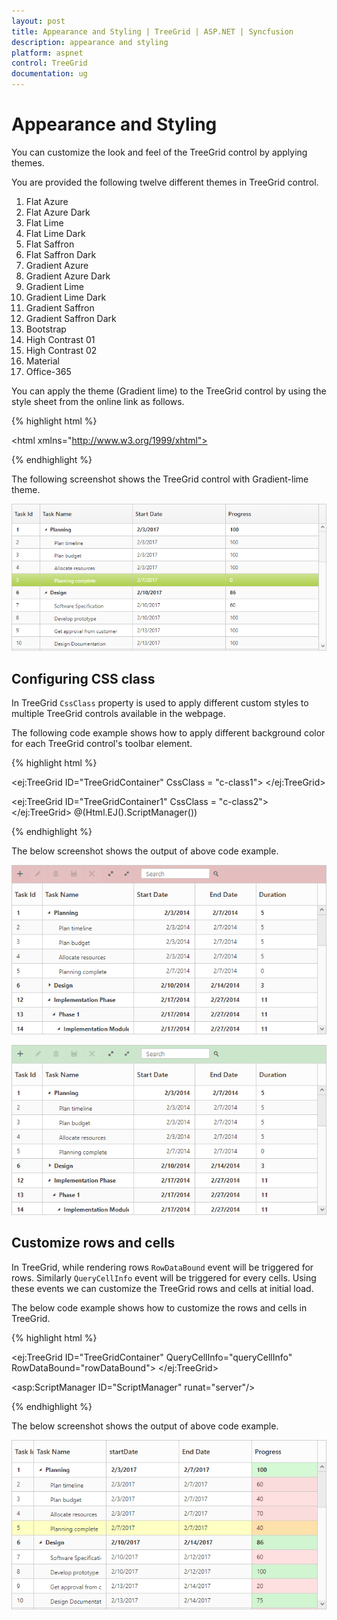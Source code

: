```yaml
---
layout: post
title: Appearance and Styling | TreeGrid | ASP.NET | Syncfusion
description: appearance and styling
platform: aspnet
control: TreeGrid
documentation: ug
---
```


# Appearance and Styling

You can customize the look and feel of the TreeGrid control by applying themes.

You are provided the following twelve different themes in TreeGrid control.

1. Flat Azure 
2. Flat Azure Dark
3. Flat Lime    
4. Flat Lime Dark 
5. Flat Saffron 
6. Flat Saffron Dark
7. Gradient Azure
8. Gradient Azure Dark
9. Gradient Lime
10. Gradient Lime Dark
11. Gradient Saffron
12. Gradient Saffron Dark
13. Bootstrap
14. High Contrast 01
15. High Contrast 02
16. Material
17. Office-365

You can apply the theme (Gradient lime) to the TreeGrid control by using the style sheet from the online link as follows.

{% highlight html %}

<!DOCTYPE html>
<html xmlns="http://www.w3.org/1999/xhtml">
<head>
<title>Getting Started with TreeGrid Control for JavaScript</title>
<!-- style sheet for default theme(gradient lime) -->
<link href=" http://cdn.syncfusion.com/{{ site.releaseversion }}/js/web/flat-azure/ej.web.all.min.css" rel="stylesheet">
</html>

{% endhighlight %}

The following screenshot shows the TreeGrid control with Gradient-lime theme.

![ASP.NET Treegrid Appearence and styling img1](Appearance-and-Styling_images/Appearance-and-Styling_img1.png)

## Configuring CSS class

In TreeGrid `CssClass` property is used to apply different custom styles to multiple TreeGrid controls available in the webpage.

The following code example shows how to apply different background color for each TreeGrid control's toolbar element.

{% highlight html %}
<style>
    .c-class1.e-treegrid .e-toolbar {
        background-color: rgba(169, 45, 45, 0.31);
    }
    .c-class2.e-treegrid .e-toolbar {
        background-color: rgba(0, 128, 0, 0.2);
    }
</style>

<ej:TreeGrid ID="TreeGridContainer" CssClass = "c-class1">
</ej:TreeGrid>

<ej:TreeGrid ID="TreeGridContainer1" CssClass = "c-class2">
</ej:TreeGrid>
@(Html.EJ().ScriptManager())

{% endhighlight %}

The below screenshot shows the output of above code example.

![ASP.NET Treegrid Getting Started img2](Appearance-and-Styling_images/Appearance-and-Styling_img2.png)

![ASP.NET Treegrid Appearence and styling img3](Appearance-and-Styling_images/Appearance-and-Styling_img3.png)

## Customize rows and cells

In TreeGrid, while rendering rows  `RowDataBound` event will be triggered for rows. Similarly `QueryCellInfo` event will be triggered for every cells. Using these events we can customize the TreeGrid rows and cells at initial load.

The below code example shows how to customize the rows and cells in TreeGrid.

{% highlight html %}

<ej:TreeGrid ID="TreeGridContainer"   QueryCellInfo="queryCellInfo" RowDataBound="rowDataBound">
</ej:TreeGrid>

<asp:ScriptManager ID="ScriptManager" runat="server"/>
<script type="text/javascript">
function queryCellInfo(args) {
    if (args.column.mappingName == "progress") {
        if (args.data.item["progress"] < 75)
            $(args.cellElement).css("background-color", "rgba(255, 0, 0, 0.12)");
        else
            $(args.cellElement).css("background-color", "rgba(86, 226, 86, 0.25)");
    }
}
function rowDataBound(args) {
    if (args.data.item["taskID"] == 5)
        $(args.rowElement).css("background-color", "rgba(251, 255, 0, 0.24)");
}

</script>

{% endhighlight %}

The below screenshot shows the output of above code example.

![ASP.NET Treegrid Appearence and styling img4](Appearance-and-Styling_images/Appearance-and-Styling_img4.png)